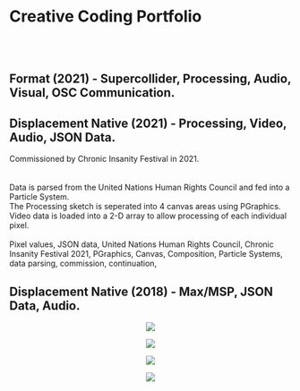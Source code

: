 # Creative Coding Portfolio
<br></br>
## Format (2021) - Supercollider, Processing, Audio, Visual, OSC Communication. 

## Displacement Native (2021) - Processing, Video, Audio, JSON Data.
Commissioned by Chronic Insanity Festival in 2021.<br>
<br></br>
Data is parsed from the United Nations Human Rights Council and fed into a Particle System. <br>
The Processing sketch is seperated into 4 canvas areas using PGraphics.<br>
Video data is loaded into a 2-D array to allow processing of each individual pixel. <br>
<br>
Pixel values, JSON data, United Nations Human Rights Council, Chronic Insanity Festival 2021, PGraphics, Canvas, Composition, Particle Systems, data parsing, commission, continuation, 
<br>

## Displacement Native (2018) - Max/MSP, JSON Data, Audio.

<p align = "center"><img src = "https://db3pap005files.storage.live.com/y4moLKUHKUGmEz4wkuU3TVf-z0x99jDyzkxmUKQuihhJDzG2FcoVHvOeRksbUW8zOC5VLt1QJxBNwROUFeutuWfvLdKEAMxq5AMbvSbvgRkzfDbJfjrLNndf34Ptjv2rjap_XeB9qrprHcNo4pHVagoJnwBdgYFPC7APUJ3l-bktBQ2kCgMu_hIcq0Qlkw4Vrsg?width=1024&height=576&cropmode=none">
  
<p align = "center"> <img src = "https://db3pap005files.storage.live.com/y4myZ-fAoL1jed7E2JyDg7D7XNIicElqGMdE5vhVBTNFoQyfXtU8dv_LaDBGv_X-jgY426ojbLmSRYty9ioJKiDPHCsZNpb4a8cXDNYe5TSiZ5Oroomlupd9IRlrASUdx04kgX5o-4KT6Pf9vgsSPdIWKeR1qsFwMQupceUVX4WGpIfjI7vsg9J5fV8Dh1njaO8?width=1024&height=549&cropmode=none">

<p align = "center"> <img src = "https://db3pap005files.storage.live.com/y4mOt-MGykVmzEON4PAWik6ZuCbxTMVIjcAkvH9jNIMtHE78bOyKqW3iBp0caoDZVLeUwJI4NallzgGfIiFBtfAf7tZj7IuHFdM16p4dOn7ruyMbrv0JSwLaeChp_psu0rRUXC4TSHd2Y7p7d87shguXk2MR-DpvrETfnmrPtADN3s2gTLo6d_HKa-IMleO7eB9?width=1024&height=549&cropmode=none">
<p align = "center"><img src = "https://db3pap005files.storage.live.com/y4muO3orAJBV6iSvM5otO0hNLUjB2QZCZBGd8jbrnr7dAhNps0KcbxI347Zxt5nv26qNSr6CHWTekDTjByzbJvAubcFP9mK7xvEKjPGu5M21jwxtRYyUoomo-aSX2ba5ekniSgogYP3OnTzTw6X68ays7_UI__bNtSUU28-9nFT4gjDJv9vSnLUVOy68TXOefyI?width=1024&height=549&cropmode=none">
